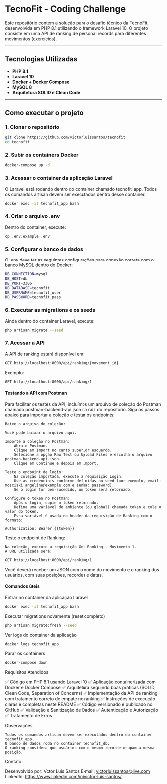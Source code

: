 # TecnoFit - Coding Challenge

Este repositório contém a solução para o desafio técnico da TecnoFit, desenvolvida em PHP 8.1 utilizando o framework Laravel 10. O projeto consiste em uma API de ranking de personal records para diferentes movimentos (exercícios).

---

## Tecnologias Utilizadas

- **PHP 8.1**
- **Laravel 10**
- **Docker + Docker Compose**
- **MySQL 8**
- **Arquitetura SOLID e Clean Code**

---

## Como executar o projeto

### 1. Clonar o repositório

```bash
git clone https://github.com/victorluissantos/tecnofit
cd tecnofit
```

### 2. Subir os containers Docker

```bash
docker-compose up -d
```

### 3. Acessar o container da aplicação Laravel

O Laravel está rodando dentro do container chamado tecnofit_app. Todos os comandos artisan devem ser executados dentro desse container.
```bash
docker exec -it tecnofit_app bash
```

### 4. Criar o arquivo .env

Dentro do container, execute:
```bash
cp .env.example .env
```

### 5. Configurar o banco de dados

O .env deve ter as seguintes configurações para conexão correta com o banco MySQL dentro do Docker:
```bash
DB_CONNECTION=mysql
DB_HOST=db
DB_PORT=3306
DB_DATABASE=tecnofit
DB_USERNAME=tecnofit_user
DB_PASSWORD=tecnofit_pass
```

### 6. Executar as migrations e os seeds

Ainda dentro do container Laravel, execute:
```bash
php artisan migrate --seed
```

### 7. Acessar a API

A API de ranking estará disponível em:
```bash
GET http://localhost:8000/api/ranking/{movement_id}
```
Exemplo:
```bash
GET http://localhost:8000/api/ranking/1
```


#### Testando a API com Postman

Para facilitar os testes da API, incluímos um arquivo de coleção do Postman chamado postman-backend-api.json na raiz do repositório. Siga os passos abaixo para importar a coleção e testar os endpoints:

    Baixe o arquivo de coleção:

    Você pode baixar o arquivo aqui.

    Importe a coleção no Postman:
        Abra o Postman.
        Clique em Import no canto superior esquerdo.
        Selecione a opção Raw Text ou Upload Files e escolha o arquivo postman-backend-api.json.
        Clique em Continue e depois em Import.

    Teste o endpoint de login:
        Na coleção importada, execute a requisição Login.
        Use as credenciais conforme definidas no seed (por exemplo, email: mosciski.angeline@example.com e senha: password).
        Se o login for bem-sucedido, um token será retornado.

    Configure o token no Postman:
        Após o login, copie o token retornado.
        Defina uma variável de ambiente (ou global) chamada token e cole o valor do token.
        Essa variável é usada no header da requisição de Ranking com o formato:

    Authorization: Bearer {{token}}

Teste o endpoint de Ranking:

    Na coleção, execute a requisição Get Ranking - Movimento 1.
    A URL utilizada será:

```bash
GET http://localhost:8000/api/ranking/1
```
Você deverá receber um JSON com o nome do movimento e o ranking dos usuários, com suas posições, recordes e datas.


#### Comandos úteis
Entrar no container da aplicação Laravel
```bash
docker exec -it tecnofit_app bash
```
Executar migrations novamente (reset completo)
```bash
php artisan migrate:fresh --seed
```
Ver logs do container da aplicação
```bash
docker logs tecnofit_app
```
Parar os containers
```bash
docker-compose down
```


Requisitos Atendidos

✅ Código em PHP 8.1 usando Laravel 10
✅ Aplicação containerizada com Docker e Docker Compose
✅ Arquitetura seguindo boas práticas (SOLID, Clean Code, Separation of Concerns)
✅ Implementação da API de ranking com tratamento correto de empate no ranking
✅ Instruções de execução claras e completas neste README
✅ Código versionado e publicado no GitHub
✅ Validação e Sanitização de Dados
✅ Autenticação e Autorização
✅ Tratamento de Erros

Observações

    Todos os comandos artisan devem ser executados dentro do container tecnofit_app.
    O banco de dados roda no container tecnofit_db.
    O ranking considera que usuários com o mesmo recorde ocupam a mesma posição.

Contato

Desenvolvido por: Vctor Luis Santos
E-mail: victorluissantos@live.com
LinkedIn: https://www.linkedin.com/in/victor-luis-santos/